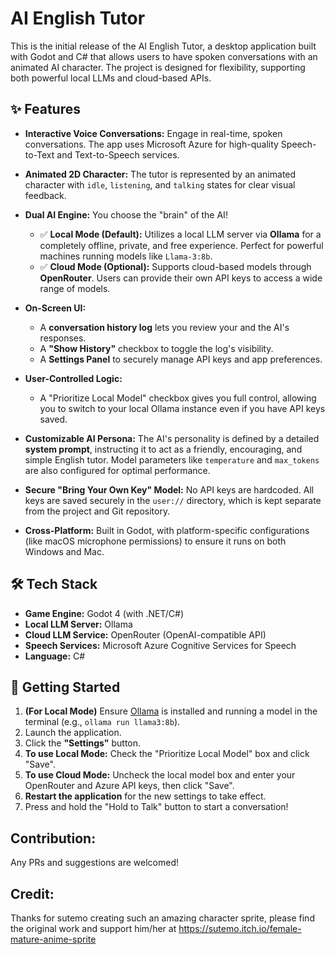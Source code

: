 # AI English Tutor

This is the initial release of the AI English Tutor, a desktop application built with Godot and C# that allows users to have spoken conversations with an animated AI character. The project is designed for flexibility, supporting both powerful local LLMs and cloud-based APIs.

## ✨ Features

*   **Interactive Voice Conversations:** Engage in real-time, spoken conversations. The app uses Microsoft Azure for high-quality Speech-to-Text and Text-to-Speech services.

*   **Animated 2D Character:** The tutor is represented by an animated character with `idle`, `listening`, and `talking` states for clear visual feedback.

*   **Dual AI Engine:** You choose the "brain" of the AI!
    *   ✅ **Local Mode (Default):** Utilizes a local LLM server via **Ollama** for a completely offline, private, and free experience. Perfect for powerful machines running models like `Llama-3:8b`.
    *   ✅ **Cloud Mode (Optional):** Supports cloud-based models through **OpenRouter**. Users can provide their own API keys to access a wide range of models.

*   **On-Screen UI:**
    *   A **conversation history log** lets you review your and the AI's responses.
    *   A **"Show History"** checkbox to toggle the log's visibility.
    *   A **Settings Panel** to securely manage API keys and app preferences.

*   **User-Controlled Logic:**
    *   A "Prioritize Local Model" checkbox gives you full control, allowing you to switch to your local Ollama instance even if you have API keys saved.

*   **Customizable AI Persona:** The AI's personality is defined by a detailed **system prompt**, instructing it to act as a friendly, encouraging, and simple English tutor. Model parameters like `temperature` and `max_tokens` are also configured for optimal performance.

*   **Secure "Bring Your Own Key" Model:** No API keys are hardcoded. All keys are saved securely in the `user://` directory, which is kept separate from the project and Git repository.

*   **Cross-Platform:** Built in Godot, with platform-specific configurations (like macOS microphone permissions) to ensure it runs on both Windows and Mac.

## 🛠️ Tech Stack

*   **Game Engine:** Godot 4 (with .NET/C#)
*   **Local LLM Server:** Ollama
*   **Cloud LLM Service:** OpenRouter (OpenAI-compatible API)
*   **Speech Services:** Microsoft Azure Cognitive Services for Speech
*   **Language:** C#

## 🚀 Getting Started

1.  **(For Local Mode)** Ensure [Ollama](https://ollama.com/) is installed and running a model in the terminal (e.g., `ollama run llama3:8b`).
2.  Launch the application.
3.  Click the **"Settings"** button.
4.  **To use Local Mode:** Check the "Prioritize Local Model" box and click "Save".
5.  **To use Cloud Mode:** Uncheck the local model box and enter your OpenRouter and Azure API keys, then click "Save".
6.  **Restart the application** for the new settings to take effect.
7.  Press and hold the "Hold to Talk" button to start a conversation!

## Contribution:
Any PRs and suggestions are welcomed!

## Credit:
Thanks for sutemo creating such an amazing character sprite, please find the original work and support him/her at https://sutemo.itch.io/female-mature-anime-sprite
